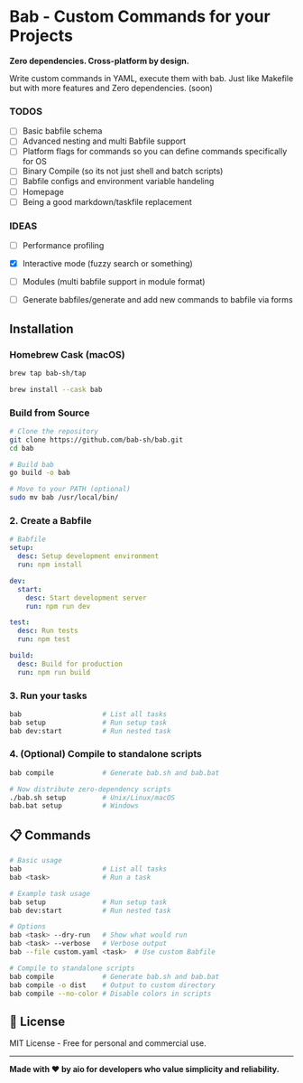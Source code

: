# Bab - Custom Commands for your Projects

**Zero dependencies. Cross-platform by design.**

Write custom commands in YAML, execute them with bab. Just like Makefile but with more features and Zero dependencies. (soon)

### TODOS
- [ ] Basic babfile schema
- [ ] Advanced nesting and multi Babfile support
- [ ] Platform flags for commands so you can define commands specifically for OS
- [ ] Binary Compile (so its not just shell and batch scripts)
- [ ] Babfile configs and environment variable handeling
- [ ] Homepage
- [ ] Being a good markdown/taskfile replacement

### IDEAS
- [ ] Performance profiling
- [x] Interactive mode (fuzzy search or something)
- [ ] Modules (multi babfile support in module format)
- [ ] Generate babfiles/generate and add new commands to babfile via forms


## Installation

### Homebrew Cask (macOS)

```bash
brew tap bab-sh/tap
```
```bash
brew install --cask bab
```

### Build from Source

```bash
# Clone the repository
git clone https://github.com/bab-sh/bab.git
cd bab

# Build bab
go build -o bab

# Move to your PATH (optional)
sudo mv bab /usr/local/bin/
```

### 2. Create a Babfile

```yaml
# Babfile
setup:
  desc: Setup development environment
  run: npm install

dev:
  start:
    desc: Start development server
    run: npm run dev

test:
  desc: Run tests
  run: npm test

build:
  desc: Build for production
  run: npm run build
```

### 3. Run your tasks

```bash
bab                    # List all tasks
bab setup              # Run setup task
bab dev:start          # Run nested task
```

### 4. (Optional) Compile to standalone scripts

```bash
bab compile            # Generate bab.sh and bab.bat

# Now distribute zero-dependency scripts
./bab.sh setup         # Unix/Linux/macOS
bab.bat setup          # Windows
```

## 📋 Commands

```bash
# Basic usage
bab                    # List all tasks
bab <task>             # Run a task

# Example task usage
bab setup              # Run setup task
bab dev:start          # Run nested task

# Options
bab <task> --dry-run   # Show what would run
bab <task> --verbose   # Verbose output
bab --file custom.yaml <task>  # Use custom Babfile

# Compile to standalone scripts
bab compile            # Generate bab.sh and bab.bat
bab compile -o dist    # Output to custom directory
bab compile --no-color # Disable colors in scripts
```

## 📜 License

MIT License - Free for personal and commercial use.

---

**Made with ❤️ by aio for developers who value simplicity and reliability.**
